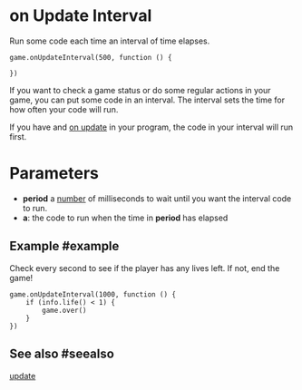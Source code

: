 # on Update Interval

Run some code each time an interval of time elapses.

```sig
game.onUpdateInterval(500, function () {
	
})
```

If you want to check a game status or do some regular actions in your game, you can put some code in an interval. The interval sets the time for how often your code will run.

If you have and [on update](/reference/game/on-update) in your program, the code in your interval will run first.

# Parameters

* **period** a [number](/types/number) of milliseconds to wait until you want the interval code to run. 
* **a**: the code to run when the time in **period** has elapsed

## Example #example

Check every second to see if the player has any lives left. If not, end the game!

```blocks
game.onUpdateInterval(1000, function () {
	if (info.life() < 1) {
        game.over()
    }
})
```

## See also #seealso

[update](/reference/game/on-update)